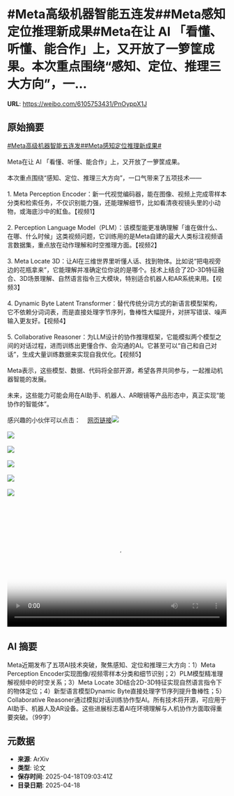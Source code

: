 # #Meta高级机器智能五连发##Meta感知定位推理新成果#Meta在让 AI 「看懂、听懂、能合作」上，又开放了一箩筐成果。本次重点围绕“感知、定位、推理三大方向”，一...

**URL**: https://weibo.com/6105753431/PnOyppX1J

## 原始摘要

<a href="https://m.weibo.cn/search?containerid=231522type%3D1%26t%3D10%26q%3D%23Meta%E9%AB%98%E7%BA%A7%E6%9C%BA%E5%99%A8%E6%99%BA%E8%83%BD%E4%BA%94%E8%BF%9E%E5%8F%91%23&amp;extparam=%23Meta%E9%AB%98%E7%BA%A7%E6%9C%BA%E5%99%A8%E6%99%BA%E8%83%BD%E4%BA%94%E8%BF%9E%E5%8F%91%23" data-hide=""><span class="surl-text">#Meta高级机器智能五连发#</span></a><a href="https://m.weibo.cn/search?containerid=231522type%3D1%26t%3D10%26q%3D%23Meta%E6%84%9F%E7%9F%A5%E5%AE%9A%E4%BD%8D%E6%8E%A8%E7%90%86%E6%96%B0%E6%88%90%E6%9E%9C%23&amp;extparam=%23Meta%E6%84%9F%E7%9F%A5%E5%AE%9A%E4%BD%8D%E6%8E%A8%E7%90%86%E6%96%B0%E6%88%90%E6%9E%9C%23" data-hide=""><span class="surl-text">#Meta感知定位推理新成果#</span></a><br><br>Meta在让 AI 「看懂、听懂、能合作」上，又开放了一箩筐成果。<br><br>本次重点围绕“感知、定位、推理三大方向”，一口气带来了五项技术——<br><br>1. Meta Perception Encoder：新一代视觉编码器，能在图像、视频上完成零样本分类和检索任务，不仅识别能力强，还能理解细节，比如看清夜视镜头里的小动物，或海底沙中的魟鱼。【视频1】<br><br>2. Perception Language Model（PLM）：该模型能更准确理解「谁在做什么、在哪、什么时候」这类视频问题，它训练用的是Meta自建的最大人类标注视频语言数据集，重点放在动作理解和时空推理方面。【视频2】<br><br>3. Meta Locate 3D：让AI在三维世界里听懂人话、找到物体。比如说“把电视旁边的花瓶拿来”，它能理解并准确定位你说的是哪个。技术上结合了2D-3D特征融合、3D场景理解、自然语言指令三大模块，特别适合机器人和AR系统来用。【视频3】<br><br>4. Dynamic Byte Latent Transformer：替代传统分词方式的新语言模型架构，它不依赖分词词表，而是直接处理字节序列，鲁棒性大幅提升，对拼写错误、噪声输入更友好。【视频4】<br><br>5. Collaborative Reasoner：为LLM设计的协作推理框架，它能模拟两个模型之间的对话过程，进而训练出更懂合作、会沟通的AI。它甚至可以“自己和自己对话”，生成大量训练数据来实现自我优化。【视频5】<br><br>Meta表示，这些模型、数据、代码将全部开源，希望各界共同参与，一起推动机器智能的发展。<br><br>未来，这些能力可能会用在AI助手、机器人、AR眼镜等产品形态中，真正实现“能协作的智能体”。<br><br>感兴趣的小伙伴可以点击：<a href="https://weibo.cn/sinaurl?u=https%3A%2F%2Fai.meta.com%2Fblog%2Fmeta-fair-updates-perception-localization-reasoning" data-hide=""><span class="url-icon"><img style="width: 1rem;height: 1rem" src="https://h5.sinaimg.cn/upload/2015/09/25/3/timeline_card_small_web_default.png" referrerpolicy="no-referrer"></span><span class="surl-text">网页链接</span></a><img style="" src="https://tvax4.sinaimg.cn/large/006Fd7o3ly1i0kuoaedwej30zk0k0wer.jpg" referrerpolicy="no-referrer"><br><br><img style="" src="https://tvax3.sinaimg.cn/large/006Fd7o3ly1i0kuo678kfj30zk0k0q2u.jpg" referrerpolicy="no-referrer"><br><br><img style="" src="https://tvax1.sinaimg.cn/large/006Fd7o3ly1i0kuoaauqjj30zk0k0q2u.jpg" referrerpolicy="no-referrer"><br><br><img style="" src="https://tvax1.sinaimg.cn/large/006Fd7o3ly1i0kuo9gv1gj30zk0k0mxl.jpg" referrerpolicy="no-referrer"><br><br><img style="" src="https://tvax4.sinaimg.cn/large/006Fd7o3ly1i0kuo7o020j30zk0k0t8y.jpg" referrerpolicy="no-referrer"><br><br><img style="" src="https://tvax2.sinaimg.cn/large/006Fd7o3ly1i0kuo6zk1dj30zk0k0glw.jpg" referrerpolicy="no-referrer"><br><br><br clear="both"><div style="clear: both"></div><video controls="controls" poster="https://tvax3.sinaimg.cn/orj480/006Fd7o3ly1i0kuo9mpwsj30zk0k0t9n.jpg" style="width: 100%"><source src="https://f.video.weibocdn.com/o0/QuMeFqpplx08nz7X06Fy010412003umy0E010.mp4?label=mp4_720p&amp;template=1280x720.25.0&amp;ori=0&amp;ps=1CwnkDw1GXwCQx&amp;Expires=1744970557&amp;ssig=8BEOaGJlI3&amp;KID=unistore,video"><source src="https://f.video.weibocdn.com/o0/994VjVMHlx08nz7X1HMI010412001Ewt0E010.mp4?label=mp4_hd&amp;template=852x480.25.0&amp;ori=0&amp;ps=1CwnkDw1GXwCQx&amp;Expires=1744970557&amp;ssig=3wHAqAQIC7&amp;KID=unistore,video"><source src="https://f.video.weibocdn.com/o0/MDD9nBenlx08nz7WWJSM0104120011TL0E010.mp4?label=mp4_ld&amp;template=640x360.25.0&amp;ori=0&amp;ps=1CwnkDw1GXwCQx&amp;Expires=1744970557&amp;ssig=msdQrCv5cl&amp;KID=unistore,video"><p>视频无法显示，请前往<a href="https://video.weibo.com/show?fid=1034%3A5156750811398186" target="_blank" rel="noopener noreferrer">微博视频</a>观看。</p></video>

## AI 摘要

Meta近期发布了五项AI技术突破，聚焦感知、定位和推理三大方向：1）Meta Perception Encoder实现图像/视频零样本分类和细节识别；2）PLM模型精准理解视频中的时空关系；3）Meta Locate 3D结合2D-3D特征实现自然语言指令下的物体定位；4）新型语言模型Dynamic Byte直接处理字节序列提升鲁棒性；5）Collaborative Reasoner通过模拟对话训练协作型AI。所有技术将开源，可应用于AI助手、机器人及AR设备。这些进展标志着AI在环境理解与人机协作方面取得重要突破。（99字）

## 元数据

- **来源**: ArXiv
- **类型**: 论文
- **保存时间**: 2025-04-18T09:03:41Z
- **目录日期**: 2025-04-18

